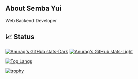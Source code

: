 ## About Semba Yui

Web Backend Developer

## 📈 Status

[![Anurag's GitHub stats-Dark](https://github-readme-stats.vercel.app/api?username=semba-yui&count_private=true&show_icons=true&theme=dracula#gh-dark-mode-only)](https://github.com/anuraghazra/github-readme-stats#gh-dark-mode-only)
[![Anurag's GitHub stats-Light](https://github-readme-stats.vercel.app/api?username=semba-yui&count_private=true&show_icons=true&theme=default#gh-light-mode-only)](https://github.com/anuraghazra/github-readme-stats#gh-light-mode-only)

[![Top Langs](https://github-readme-stats.vercel.app/api/top-langs/?username=semba-yui&langs_count=8)](https://github.com/anuraghazra/github-readme-stats)

[![trophy](https://github-profile-trophy.vercel.app/?username=semba-yui&theme=onedark)](https://github.com/ryo-ma/github-profile-trophy)

<!--
**semba-yui/semba-yui** is a ✨ _special_ ✨ repository because its `README.md` (this file) appears on your GitHub profile.

Here are some ideas to get you started:

- 🔭 I’m currently working on ...
- 🌱 I’m currently learning ...
- 👯 I’m looking to collaborate on ...
- 🤔 I’m looking for help with ...
- 💬 Ask me about ...
- 📫 How to reach me: ...
- 😄 Pronouns: ...
- ⚡ Fun fact: ...
-->
